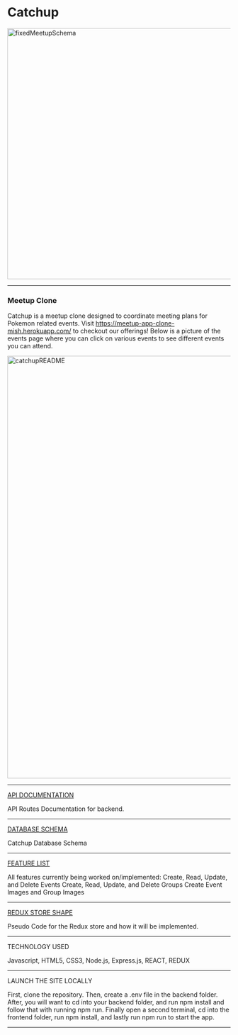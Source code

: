 # Catchup

<img width="566" alt="fixedMeetupSchema" src="https://user-images.githubusercontent.com/108594436/191627082-dcd2f45f-f7c6-4c1c-a25d-684ff367bbc4.PNG">


***
### Meetup Clone

Catchup is a meetup clone designed to coordinate meeting plans for Pokemon related events. Visit https://meetup-app-clone-mish.herokuapp.com/ to checkout our offerings!  Below is a picture of the events page where you can click on various events to see different events you can attend.

<img width="953" alt="catchupREADME" src="https://user-images.githubusercontent.com/108594436/197460666-7b149906-1678-41c1-851c-50b44dc83f01.PNG">

***

[API DOCUMENTATION](https://github.com/MishTails/API-Project/wiki/API-Documentation)

API Routes Documentation for backend.

***
[DATABASE SCHEMA](https://github.com/MishTails/API-Project/wiki/Database-Schema)

Catchup Database Schema

***
[FEATURE LIST](https://github.com/MishTails/API-Project/wiki/Feature-List)

All features currently being worked on/implemented:
Create, Read, Update, and Delete Events
Create, Read, Update, and Delete Groups
Create Event Images and Group Images

***
[REDUX STORE SHAPE](https://github.com/MishTails/API-Project/wiki/Redux-Store-Shape)

Pseudo Code for the Redux store and how it will be implemented.

***
TECHNOLOGY USED

Javascript, HTML5, CSS3, Node.js, Express.js, REACT, REDUX

***

LAUNCH THE SITE LOCALLY

First, clone the repository. Then, create a .env file in the backend folder. After, you will want to cd into your backend folder, and run npm install and follow that with running npm run.  Finally open a second terminal, cd into the frontend folder, run npm install, and lastly run npm run to start the app.

***
